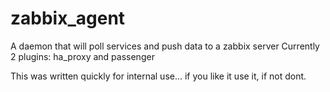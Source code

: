 zabbix_agent
============

A daemon that will poll services and push data to a zabbix server
Currently 2 plugins:
ha_proxy and passenger

This was written quickly for internal use... if you like it use it, if not dont.
